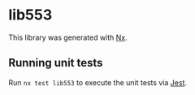 # lib553

This library was generated with [Nx](https://nx.dev).

## Running unit tests

Run `nx test lib553` to execute the unit tests via [Jest](https://jestjs.io).
